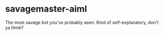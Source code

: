 # savagemaster-aiml
The most savage bot you've probably seen.
Kind of self-explanatory, don't ya think?
